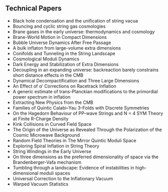 <h2> Technical Papers</h2>

<ul>

                             

 <li><a target="_blank" href="https://github.com/manjunath5496/Brian-Greene-Technical-Papers/blob/master/bgtp(1).pdf" style="text-decoration:none;">Black hole condensation and the unification of string vacua</a></li>

 <li><a target="_blank" href="https://github.com/manjunath5496/Brian-Greene-Technical-Papers/blob/master/bgtp(2).pdf" style="text-decoration:none;">Bouncing and cyclic string gas cosmologies</a></li>

<li><a target="_blank" href="https://github.com/manjunath5496/Brian-Greene-Technical-Papers/blob/master/bgtp(3).pdf" style="text-decoration:none;">Brane gases in the early universe: thermodynamics and cosmology</a></li>
 <li><a target="_blank" href="https://github.com/manjunath5496/Brian-Greene-Technical-Papers/blob/master/bgtp(4).pdf" style="text-decoration:none;">Brane-World Motion in Compact Dimensions</a></li>                              
<li><a target="_blank" href="https://github.com/manjunath5496/Brian-Greene-Technical-Papers/blob/master/bgtp(5).pdf" style="text-decoration:none;">Bubble Universe Dynamics After Free Passage</a></li>
<li><a target="_blank" href="https://github.com/manjunath5496/Brian-Greene-Technical-Papers/blob/master/bgtp(6).pdf" style="text-decoration:none;">A bulk inflaton from large-volume extra dimensions</a></li>
 <li><a target="_blank" href="https://github.com/manjunath5496/Brian-Greene-Technical-Papers/blob/master/bgtp(7).pdf" style="text-decoration:none;">Conifolds and Tunneling in the String Landscape</a></li>

 <li><a target="_blank" href="https://github.com/manjunath5496/Brian-Greene-Technical-Papers/blob/master/bgtp(8).pdf" style="text-decoration:none;"> Cosmological Moduli Dynamics</a></li>
   <li><a target="_blank" href="https://github.com/manjunath5496/Brian-Greene-Technical-Papers/blob/master/bgtp(9).pdf" style="text-decoration:none;">Dark Energy and Stabilization of Extra Dimensions</a></li>
  
 <li><a target="_blank" href="https://github.com/manjunath5496/Brian-Greene-Technical-Papers/blob/master/bgtp(10).pdf" style="text-decoration:none;">Decoupling in an expanding universe: backreaction barely constrains short distance effects in the CMB</a></li>

 <li><a target="_blank" href="https://github.com/manjunath5496/Brian-Greene-Technical-Papers/blob/master/bgtp(11).pdf" style="text-decoration:none;">Dynamical Decompactification and Three Large Dimensions</a></li>

<li><a target="_blank" href="https://github.com/manjunath5496/Brian-Greene-Technical-Papers/blob/master/bgtp(12).pdf" style="text-decoration:none;">An Effect of α′ Corrections on Racetrack Inflation</a></li>
 <li><a target="_blank" href="https://github.com/manjunath5496/Brian-Greene-Technical-Papers/blob/master/bgtp(13).pdf" style="text-decoration:none;">A generic estimate of trans-Planckian modifications to the primordial power spectrum in inflation</a></li>                              
<li><a target="_blank" href="https://github.com/manjunath5496/Brian-Greene-Technical-Papers/blob/master/bgtp(14).pdf" style="text-decoration:none;">Extracting New Physics from the CMB</a></li>
<li><a target="_blank" href="https://github.com/manjunath5496/Brian-Greene-Technical-Papers/blob/master/bgtp(15).pdf" style="text-decoration:none;">Families of Quintic Calabi–Yau 3–Folds with Discrete Symmetries</a></li>
 <li><a target="_blank" href="https://github.com/manjunath5496/Brian-Greene-Technical-Papers/blob/master/bgtp(16).pdf" style="text-decoration:none;">On the Hagedorn Behaviour of PP-wave Strings and N = 4 SYM Theory at Finite R-Charge Density</a></li>

 <li><a target="_blank" href="https://github.com/manjunath5496/Brian-Greene-Technical-Papers/blob/master/bgtp(17).pdf" style="text-decoration:none;"> Kink Collisions in Curved Field Space </a></li>
   <li><a target="_blank" href="https://github.com/manjunath5496/Brian-Greene-Technical-Papers/blob/master/bgtp(18).pdf" style="text-decoration:none;">The Origin of the Universe as Revealed Through the Polarization of the Cosmic Microwave Background</a></li>
  

 <li><a target="_blank" href="https://github.com/manjunath5496/Brian-Greene-Technical-Papers/blob/master/bgtp(19).pdf" style="text-decoration:none;">Random Field Theories in The Mirror Quintic Moduli Space</a></li>

<li><a target="_blank" href="https://github.com/manjunath5496/Brian-Greene-Technical-Papers/blob/master/bgtp(20).pdf" style="text-decoration:none;">Exploring Spiral Inflation in String Theory</a></li>
 <li><a target="_blank" href="https://github.com/manjunath5496/Brian-Greene-Technical-Papers/blob/master/bgtp(21).pdf" style="text-decoration:none;">String Windings in the Early Universe</a></li>                              
<li><a target="_blank" href="https://github.com/manjunath5496/Brian-Greene-Technical-Papers/blob/master/bgtp(22).pdf" style="text-decoration:none;">On three dimensions as the preferred dimensionality of space via the Brandenberger-Vafa mechanism</a></li>
<li><a target="_blank" href="https://github.com/manjunath5496/Brian-Greene-Technical-Papers/blob/master/bgtp(23).pdf" style="text-decoration:none;">Tumbling through a landscape: Evidence of instabilities in high-dimensional moduli spaces</a></li>
 <li><a target="_blank" href="https://github.com/manjunath5496/Brian-Greene-Technical-Papers/blob/master/bgtp(24).pdf" style="text-decoration:none;">Universal Correction to the Inflationary Vacuum</a></li>

 <li><a target="_blank" href="https://github.com/manjunath5496/Brian-Greene-Technical-Papers/blob/master/bgtp(25).pdf" style="text-decoration:none;"> Warped Vacuum Statistics </a></li>
   </ul>
